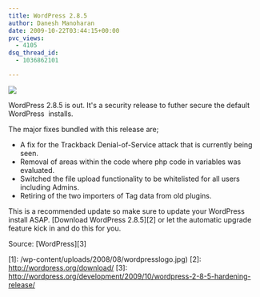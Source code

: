 ```yaml
---
title: WordPress 2.8.5
author: Danesh Manoharan
date: 2009-10-22T03:44:15+00:00
pvc_views:
  - 4105
dsq_thread_id:
  - 1036862101

---
```

![](/wp-content/uploads/2008/08/wordpresslogo.jpg)

WordPress 2.8.5 is out. It's a security release to futher secure the default WordPress  installs.

The major fixes bundled with this release are;

  * A fix for the Trackback Denial-of-Service attack that is currently being seen.
  * Removal of areas within the code where php code in variables was evaluated.
  * Switched the file upload functionality to be whitelisted for all users including Admins.
  * Retiring of the two importers of Tag data from old plugins.

This is a recommended update so make sure to update your WordPress install ASAP. [Download WordPress 2.8.5][2] or let the automatic upgrade feature kick in and do this for you.

Source: [WordPress][3]

 [1]: /wp-content/uploads/2008/08/wordpresslogo.jpg)
 [2]: http://wordpress.org/download/
 [3]: http://wordpress.org/development/2009/10/wordpress-2-8-5-hardening-release/